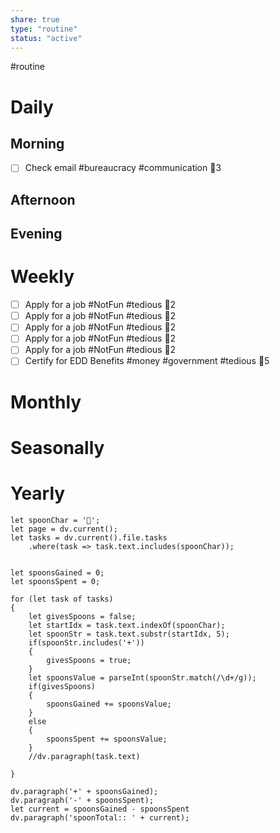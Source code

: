 ```yaml
---
share: true
type: "routine"
status: "active"
---
```

#routine  
# Daily
## Morning
- [ ] Check email #bureaucracy #communication 🥄3
## Afternoon
## Evening
# Weekly
- [ ] Apply for a job #NotFun #tedious   🥄2 
- [ ] Apply for a job #NotFun #tedious 🥄2 
- [ ] Apply for a job #NotFun #tedious  🥄2 
- [ ] Apply for a job #NotFun #tedious  🥄2 
- [ ] Apply for a job #NotFun #tedious  🥄2 
- [ ] Certify for EDD Benefits #money #government #tedious 🥄5
# Monthly

# Seasonally

# Yearly


```dataviewjs
let spoonChar = '🥄';
let page = dv.current();
let tasks = dv.current().file.tasks
	.where(task => task.text.includes(spoonChar));


let spoonsGained = 0;
let spoonsSpent = 0;

for (let task of tasks)
{
	let givesSpoons = false;
	let startIdx = task.text.indexOf(spoonChar);
	let spoonStr = task.text.substr(startIdx, 5);
	if(spoonStr.includes('+'))
	{
		givesSpoons = true;
	}
	let spoonsValue = parseInt(spoonStr.match(/\d+/g));
	if(givesSpoons)
	{
		spoonsGained += spoonsValue;
	}		
	else
	{
		spoonsSpent += spoonsValue;
	}
	//dv.paragraph(task.text)
	
}

dv.paragraph('+' + spoonsGained);
dv.paragraph('-' + spoonsSpent);
let current = spoonsGained - spoonsSpent
dv.paragraph('spoonTotal:: ' + current);
